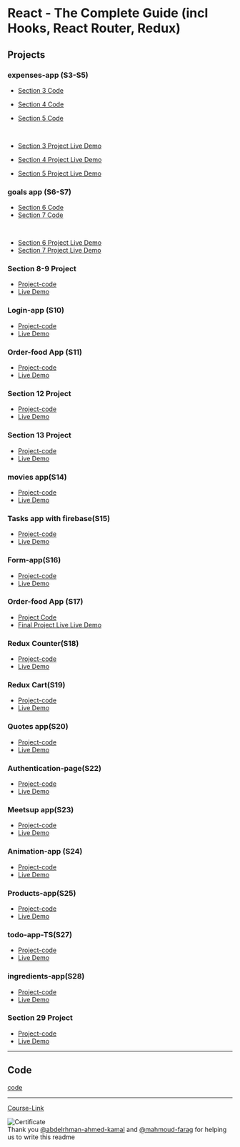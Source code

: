 # React - The Complete Guide (incl Hooks, React Router, Redux)

## Projects

### expenses-app (S3-S5)

- [Section 3 Code](./Projects/Expenses-app/S03-project)
- [Section 4 Code](./Projects/Expenses-app/S04-project/)
- [Section 5 Code](./Projects/Expenses-app/S05-project/)

  <br/>

- [Section 3 Project Live Demo](https://sec3.netlify.app/)
- [Section 4 Project Live Demo](https://sect4.netlify.app)
- [Section 5 Project Live Demo](https://sec5.netlify.app/)

### goals app (S6-S7)

- [Section 6 Code](./Projects/goals-app/S06-project/)
- [Section 7 Code](./Projects/goals-app/S07-project/)

<br/>

- [Section 6 Project Live Demo](https://sec6.netlify.app/)
- [Section 7 Project Live Demo](https://sec7.netlify.app/)

### Section 8-9 Project

- [Project-code](./Projects/section-8-9-project)
- [Live Demo](https://sec89.netlify.app/)

### Login-app (S10)

- [Project-code](./Projects/Login-app-s10/)
- [Live Demo](https://sec10.netlify.app/)

### Order-food App (S11)

- [Project-code](./Projects/order-food-app/S11-project/)
- [Live Demo](https://sec11.netlify.app/)

### Section 12 Project

- [Project-code](./Projects/S12-project)
- [Live Demo](https://sec12.netlify.app/)

### Section 13 Project

- [Project-code](./Projects/S13-project)
- [Live Demo](https://sec13.netlify.app/)

### movies app(S14)

- [Project-code](./Projects/movies-app)
- [Live Demo](https://sec14.netlify.app/)

### Tasks app with firebase(S15)

- [Project-code](./Projects/task-app-firbase/)
- [Live Demo](https://sec15.netlify.app/)

### Form-app(S16)

- [Project-code](./Projects/form-app)
- [Live Demo](https://sec16.netlify.app/)

### Order-food App (S17)

- [Project Code](./Projects/order-food-app/S17-project/)
- [Final Project Live Live Demo](https://sec17.netlify.app/)

### Redux Counter(S18)

- [Project-code](./Projects/redux-counter)
- [Live Demo](https://sec18.netlify.app/)

### Redux Cart(S19)

- [Project-code](./Projects/redux-cart)
- [Live Demo](https://sec19.netlify.app)

### Quotes app(S20)

- [Project-code](./Projects/quotes-app)
- [Live Demo](https://sec20.netlify.app/)

### Authentication-page(S22)

- [Project-code](./Projects/Authentication-page)
- [Live Demo](https://sec22.netlify.app/)

### Meetsup app(S23)

- [Project-code](./Projects/meetsup-app)
- [Live Demo]()

### Animation-app (S24)

- [Project-code](./Projects/animation-app)
- [Live Demo]()

### Products-app(S25)

- [Project-code](./Projects/Products-app)
- [Live Demo]()

### todo-app-TS(S27)

- [Project-code](./Projects/todo-app-TS)
- [Live Demo]()

### ingredients-app(S28)

- [Project-code](./Projects/ingredients-app/)
- [Live Demo]()

### Section 29 Project

- [Project-code](./Projects/Section-29/)
- [Live Demo]()

---

## Code

[code](Code)

---

[Course-Link](https://www.udemy.com/course/react-the-complete-guide-incl-redux/)<br>

![Certificate](https://via.placeholder.com/468x300?text=Certificate+Here)
<br>
Thank you [@abdelrhman-ahmed-kamal](https://github.com/Abdelrhman-ahmed-kamal) and [@mahmoud-farag](https://github.com/mahmoud-farag) for helping us to write this readme
